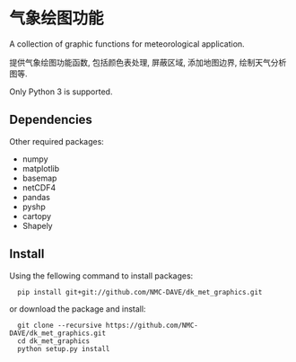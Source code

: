 # 气象绘图功能
A collection of graphic functions for meteorological application.

提供气象绘图功能函数, 包括颜色表处理, 屏蔽区域, 添加地图边界, 绘制天气分析图等.

Only Python 3 is supported.

## Dependencies
Other required packages:

- numpy
- matplotlib
- basemap
- netCDF4
- pandas
- pyshp
- cartopy
- Shapely

## Install
Using the fellowing command to install packages:
```
  pip install git+git://github.com/NMC-DAVE/dk_met_graphics.git
```

or download the package and install:
```
  git clone --recursive https://github.com/NMC-DAVE/dk_met_graphics.git
  cd dk_met_graphics
  python setup.py install
```
